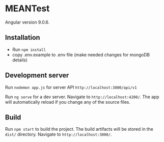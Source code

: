 # MEANTest

Angular version 9.0.6.

## Installation
* Run `npm install`
* copy .env.example to .env file (make needed changes for mongoDB details)

## Development server
Run `nodemon app.js` for server API  `http://localhost:3000/api/v1`

Run `ng serve` for a dev server. Navigate to `http://localhost:4200/`. The app will automatically reload if you change any of the source files.

## Build

Run `npm start` to build the project. The build artifacts will be stored in the `dist/` directory. Navigate to `http://localhost:3000/`.

